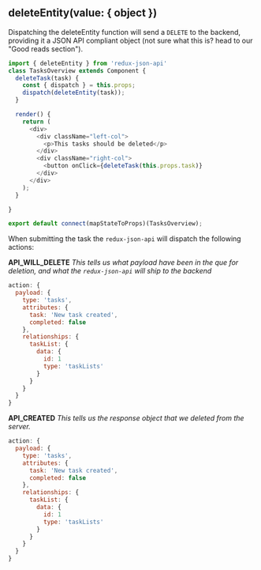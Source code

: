 ## deleteEntity(value: { object })
Dispatching the deleteEntity function will send a `DELETE` to the backend, providing it a JSON API compliant object (not sure what this is? head to our "Good reads section").

```javascript
import { deleteEntity } from 'redux-json-api'
class TasksOverview extends Component {
  deleteTask(task) {
    const { dispatch } = this.props;
    dispatch(deleteEntity(task));
  }

  render() {
    return (
      <div>
        <div className="left-col">
          <p>This tasks should be deleted</p>
        </div>
        <div className="right-col">
          <button onClick={deleteTask(this.props.task)}
        </div>
      </div>
    );
  }

}

export default connect(mapStateToProps)(TasksOverview);
```
When submitting the task the `redux-json-api` will dispatch the following actions:

__API_WILL_DELETE__
_This tells us what payload have been in the que for deletion, and what the `redux-json-api` will ship to the backend_
```javascript
action: {
  payload: {
    type: 'tasks',
    attributes: {
      task: 'New task created',
      completed: false
    },
    relationships: {
      taskList: {
        data: {
          id: 1
          type: 'taskLists'
        }
      }
    }
  }
}
```

__API_CREATED__
_This tells us the response object that we deleted from the server._
```javascript
action: {
  payload: {
    type: 'tasks',
    attributes: {
      task: 'New task created',
      completed: false
    },
    relationships: {
      taskList: {
        data: {
          id: 1
          type: 'taskLists'
        }
      }
    }
  }
}
```
